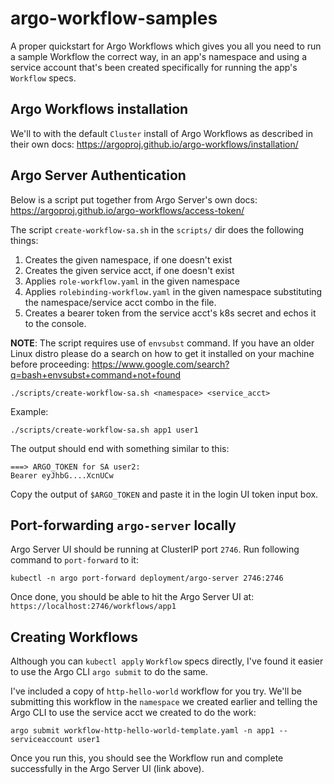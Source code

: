 # argo-workflow-samples
A proper quickstart for Argo Workflows which gives you all you need to run a sample Workflow the correct way, in an app's namespace and using a service account that's been created specifically for running the app's `Workflow` specs.

## Argo Workflows installation
We'll to with the default `Cluster` install of Argo Workflows as described in their own docs:
https://argoproj.github.io/argo-workflows/installation/

## Argo Server Authentication
Below is a script put together from Argo Server's own docs: https://argoproj.github.io/argo-workflows/access-token/

The script `create-workflow-sa.sh` in the `scripts/` dir does the following things:
1. Creates the given namespace, if one doesn't exist
1. Creates the given service acct, if one doesn't exist
1. Applies `role-workflow.yaml` in the given namespace
1. Applies `rolebinding-workflow.yaml` in the given namespace substituting the namespace/service acct combo in the file.
1. Creates a bearer token from the service acct's k8s secret and echos it to the console.

__NOTE__: The script requires use of `envsubst` command. If you have an older Linux distro please do a search on how to get it installed on your machine before proceeding: https://www.google.com/search?q=bash+envsubst+command+not+found

```
./scripts/create-workflow-sa.sh <namespace> <service_acct>
```
Example:
```
./scripts/create-workflow-sa.sh app1 user1
```

The output should end with something similar to this:
```
===> ARGO_TOKEN for SA user2:
Bearer eyJhbG....XcnUCw
```

Copy the output of `$ARGO_TOKEN` and paste it in the login UI token input box.

## Port-forwarding `argo-server` locally
Argo Server UI should be running at ClusterIP port `2746`. Run following command to `port-forward` to it:
```
kubectl -n argo port-forward deployment/argo-server 2746:2746
```
Once done, you should be able to hit the Argo Server UI at: `https://localhost:2746/workflows/app1`

## Creating Workflows
Although you can `kubectl apply` `Workflow` specs directly, I've found it easier to use the Argo CLI `argo submit` to do the same.

I've included a copy of `http-hello-world` workflow for you try. We'll be submitting this workflow in the `namespace` we created earlier and telling the Argo CLI to use the service acct we created to do the work:

```
argo submit workflow-http-hello-world-template.yaml -n app1 --serviceaccount user1
```

Once you run this, you should see the Workflow run and complete successfully in the Argo Server UI (link above).
